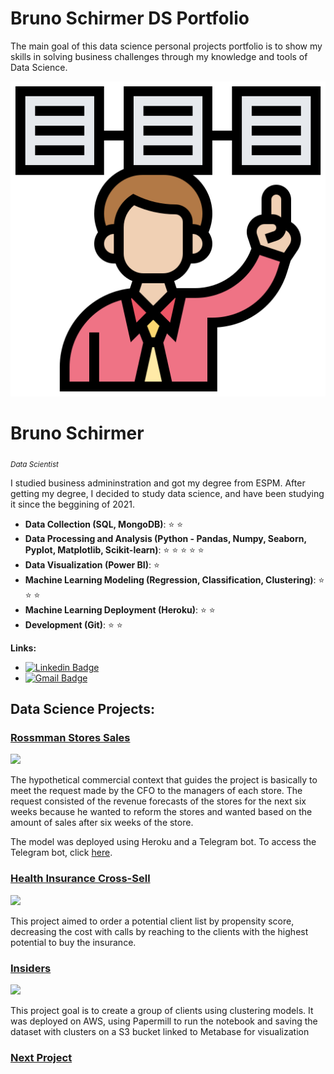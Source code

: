 # Bruno Schirmer DS Portfolio

The main goal of this data science personal projects portfolio is to show my skills in solving business challenges through my knowledge and tools of Data Science.

<p align='center'>
    <img src='banner.png'<
</p>

# Bruno Schirmer
<sub>*Data Scientist*</sub>

I studied business admininstration and got my degree from ESPM. After getting my degree, I decided to  study data science, and have been studying it since the beggining of 2021.


* **Data Collection (SQL, MongoDB)**: :star: :star:
* **Data Processing and Analysis (Python - Pandas, Numpy, Seaborn, Pyplot, Matplotlib, Scikit-learn)**: :star: :star: :star: :star: :star: 
* **Data Visualization (Power BI)**: :star:
* **Machine Learning Modeling (Regression, Classification, Clustering)**: :star: :star: :star:
* **Machine Learning Deployment (Heroku)**: :star: :star:
* **Development (Git)**: :star: :star: 

**Links:**
* [![Linkedin Badge](https://img.shields.io/badge/-LinkedIn-blue?style=flat&logo=LinkedIn&logoColor=white)](https://www.linkedin.com/in/brunoschirmer/)
* [![Gmail Badge](https://img.shields.io/badge/-Gmail-c14438?style=flat-square&logo=Gmail&logoColor=white&link=mailto:bruno.erenoschirmer@gmail.com)](mailto:bruno.erenoschirmer@gmail.com)


## Data Science Projects:

### [Rossmman Stores Sales]( https://github.com/brunoschirmer/rossman_stores )
![](https://www.leadsquared.com/wp-content/uploads/2019/02/banner-4.png)

The hypothetical commercial context that guides the project is basically to meet the request made by the CFO to the managers of each store. The request consisted of the revenue forecasts of the stores for the next six weeks because he wanted to reform the stores and wanted based on the amount of sales after six weeks of the store.

The model was deployed using Heroku and a Telegram bot. To access the Telegram bot, click [here](https://t.me/rossmannstores_bot).


### [Health Insurance Cross-Sell]( https://github.com/brunoschirmer/health_insurance_cross_sell )
![](https://neilpatel.com/wp-content/uploads/2019/06/ilustracao-da-palavra-cross-selling-com-mao-desenh.jpeg)

This project aimed to order a potential client list by propensity score, decreasing the cost with calls by reaching to the clients with the highest potential to buy the insurance.

### [Insiders]( https://github.com/brunoschirmer/insiders_clustering ) 
![](https://gardencitycenter.com/wp-content/uploads/sites/11/2020/12/InsiderPass-VIP-Feature.jpg)

This project goal is to create a group of clients using clustering models.
It was deployed on AWS, using Papermill to run the notebook and saving the dataset with clusters on a S3 bucket linked to Metabase for visualization

### [Next Project]( link ) 
